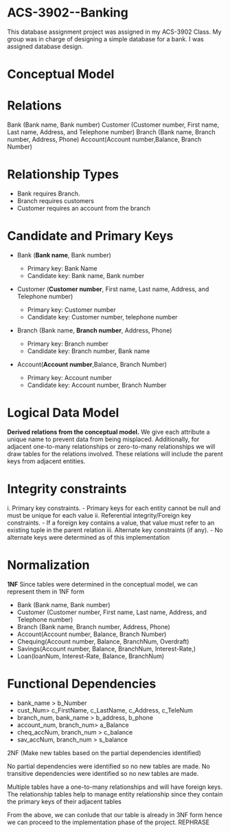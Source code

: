 # ACS-3902--Banking
This database assignment project was assigned in my ACS-3902 Class. My group was in charge of designing a simple database for a bank. I was assigned database design.
# Conceptual Model
# Relations
Bank (Bank name, Bank number)
Customer (Customer number, First name, Last name, Address, and Telephone number)
Branch (Bank name, Branch number, Address, Phone)
Account(Account number,Balance, Branch Number)

# Relationship Types
- Bank requires Branch.
- Branch requires customers
- Customer requires an account from the branch

# Candidate and Primary Keys
- Bank (**Bank name**, Bank number)
    - Primary key: Bank Name
    - Candidate key: Bank name, Bank number

- Customer (**Customer number**, First name, Last name, Address, and Telephone number)
    - Primary key: Customer number
    - Candidate key: Customer number, telephone number

- Branch (Bank name, **Branch number**, Address, Phone)
    - Primary key: Branch number
    - Candidate key: Branch number, Bank name

- Account(**Account number**,Balance, Branch Number)
    - Primary key: Account number 
    - Candidate key: Account number, Branch Number

# Logical Data Model
**Derived relations from the conceptual model.**
We give each attribute a unique name to prevent data from being misplaced. Additionally, for adjacent one-to-many relationships or zero-to-many relationships we will draw tables for the relations involved. These relations will include the parent keys from adjacent entities.

# Integrity constraints

i. Primary key constraints.
    - Primary keys for each entity cannot be null and must be unique for each value
ii. Referential integrity/Foreign key constraints.
    - If a foreign key contains a value, that value must refer to an existing tuple in the parent relation
iii. Alternate key constraints (if any).
    - No alternate keys were determined as of this implementation

# Normalization
**1NF**
Since tables were determined in the conceptual model, we can represent them in 1NF form

- Bank (Bank name, Bank number)
- Customer (Customer number, First name, Last name, Address, and Telephone number)
- Branch (Bank name, Branch number, Address, Phone)
- Account(Account number, Balance, Branch Number)
- Chequing(Account number, Balance, BranchNum, Overdraft)
- Savings(Account number, Balance, BranchNum, Interest-Rate,)
- Loan(loanNum, Interest-Rate, Balance, BranchNum)

# Functional Dependencies
- bank_name > b_Number
- cust_Num> c_FirstName, c_LastName, c_Address, c_TeleNum
- branch_num, bank_name > b_address, b_phone
- account_num, branch_num> a_Balance
- cheq_accNum, branch_num > c_balance
- sav_accNum, branch_num > s_balance

2NF (Make new tables based on the partial dependencies identified)

No partial dependencies were identified so no new tables are made.
No transitive dependencies were identified so no new tables are made.

Multiple tables have a one-to-many relationships and will have foreign keys.
The relationship tables help to manage entity relationship since they contain the primary keys of their adjacent tables

From the above, we can conlude that our table is already in 3NF form hence we can proceed to the implementation phase of the project. REPHRASE
